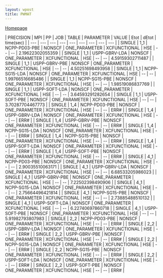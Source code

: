 ```yaml
---
layout: wpost
title: PWMAT
---
```


[Homepage](http://www.pwmatus.com)
>
 | PRECISION | MPI | PP | JOB | TABLE | PARAMETER | VALUE | Etot | dEtot | time(sec) |
 | --- | --- | --- | --- | --- | --- | --- | --- | --- |
 | SINGLE | 1_1 | NCPP-PD03-PBE | NONSCF | ONE_PARAMETER | XCFUNCTIONAL | HSE | -- | -- | 2.19622302055359      |
 | SINGLE | 1_1 | USPP-GBRV-LDA | NONSCF | ONE_PARAMETER | XCFUNCTIONAL | HSE | -- | -- | 4.59159302711487      |
 | SINGLE | 1_1 | USPP-GBRV-PBE | NONSCF | ONE_PARAMETER | XCFUNCTIONAL | HSE | -- | -- | 4.50251698493958      |
 | SINGLE | 1_1 | NCPP-SG15-LDA | NONSCF | ONE_PARAMETER | XCFUNCTIONAL | HSE | -- | -- | 1.99766516685486      |
 | SINGLE | 1_1 | NCPP-SG15-PBE | NONSCF | ONE_PARAMETER | XCFUNCTIONAL | HSE | -- | -- | 1.98519086837769      |
 | SINGLE | 1_1 | USPP-SOFT-LDA | NONSCF | ONE_PARAMETER | XCFUNCTIONAL | HSE | -- | -- | 3.64593291282654      |
 | SINGLE | 1_1 | USPP-SOFT-PBE | NONSCF | ONE_PARAMETER | XCFUNCTIONAL | HSE | -- | -- | 3.70287704467773      |
 | SINGLE | 1_4 | NCPP-PD03-PBE | NONSCF | ONE_PARAMETER | XCFUNCTIONAL | HSE | -- | -- | ERR# |
 | SINGLE | 1_4 | USPP-GBRV-LDA | NONSCF | ONE_PARAMETER | XCFUNCTIONAL | HSE | -- | -- | ERR# |
 | SINGLE | 1_4 | USPP-GBRV-PBE | NONSCF | ONE_PARAMETER | XCFUNCTIONAL | HSE | -- | -- | ERR# |
 | SINGLE | 1_4 | NCPP-SG15-LDA | NONSCF | ONE_PARAMETER | XCFUNCTIONAL | HSE | -- | -- | ERR# |
 | SINGLE | 1_4 | NCPP-SG15-PBE | NONSCF | ONE_PARAMETER | XCFUNCTIONAL | HSE | -- | -- | ERR# |
 | SINGLE | 1_4 | USPP-SOFT-LDA | NONSCF | ONE_PARAMETER | XCFUNCTIONAL | HSE | -- | -- | ERR# |
 | SINGLE | 1_4 | USPP-SOFT-PBE | NONSCF | ONE_PARAMETER | XCFUNCTIONAL | HSE | -- | -- | ERR# |
 | SINGLE | 4_1 | NCPP-PD03-PBE | NONSCF | ONE_PARAMETER | XCFUNCTIONAL | HSE | -- | -- | 2.90035510063171      |
 | SINGLE | 4_1 | USPP-GBRV-LDA | NONSCF | ONE_PARAMETER | XCFUNCTIONAL | HSE | -- | -- | 6.68533205986023      |
 | SINGLE | 4_1 | USPP-GBRV-PBE | NONSCF | ONE_PARAMETER | XCFUNCTIONAL | HSE | -- | -- | 7.22502398490906      |
 | SINGLE | 4_1 | NCPP-SG15-LDA | NONSCF | ONE_PARAMETER | XCFUNCTIONAL | HSE | -- | -- | 2.75664496421814      |
 | SINGLE | 4_1 | NCPP-SG15-PBE | NONSCF | ONE_PARAMETER | XCFUNCTIONAL | HSE | -- | -- | 2.73885488510132      |
 | SINGLE | 4_1 | USPP-SOFT-LDA | NONSCF | ONE_PARAMETER | XCFUNCTIONAL | HSE | -- | -- | 6.22740697860718      |
 | SINGLE | 4_1 | USPP-SOFT-PBE | NONSCF | ONE_PARAMETER | XCFUNCTIONAL | HSE | -- | -- | 5.91982793807983      |
 | SINGLE | 2_2 | NCPP-PD03-PBE | NONSCF | ONE_PARAMETER | XCFUNCTIONAL | HSE | -- | -- | ERR# |
 | SINGLE | 2_2 | USPP-GBRV-LDA | NONSCF | ONE_PARAMETER | XCFUNCTIONAL | HSE | -- | -- | ERR# |
 | SINGLE | 2_2 | USPP-GBRV-PBE | NONSCF | ONE_PARAMETER | XCFUNCTIONAL | HSE | -- | -- | ERR# |
 | SINGLE | 2_2 | NCPP-SG15-LDA | NONSCF | ONE_PARAMETER | XCFUNCTIONAL | HSE | -- | -- | ERR# |
 | SINGLE | 2_2 | NCPP-SG15-PBE | NONSCF | ONE_PARAMETER | XCFUNCTIONAL | HSE | -- | -- | ERR# |
 | SINGLE | 2_2 | USPP-SOFT-LDA | NONSCF | ONE_PARAMETER | XCFUNCTIONAL | HSE | -- | -- | ERR# |
 | SINGLE | 2_2 | USPP-SOFT-PBE | NONSCF | ONE_PARAMETER | XCFUNCTIONAL | HSE | -- | -- | ERR# |
